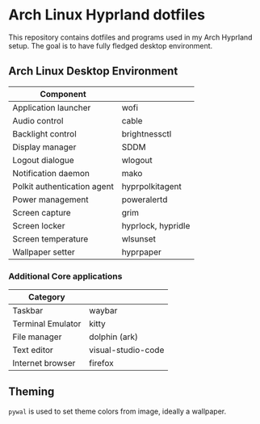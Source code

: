 # Arch Linux Hyprland dotfiles
This repository contains dotfiles and programs used in my Arch Hyprland setup. The goal is to have fully fledged desktop environment.
## Arch Linux Desktop Environment
| Component                   |                    |
| --------------------------- | ------------------ |
| Application launcher        | wofi               |
| Audio control               | cable              |
| Backlight control           | brightnessctl      |
| Display manager             | SDDM               |
| Logout dialogue             | wlogout            |
| Notification daemon         | mako               |
| Polkit authentication agent | hyprpolkitagent    |
| Power management            | poweralertd        |
| Screen capture              | grim               |
| Screen locker               | hyprlock, hypridle |
| Screen temperature          | wlsunset           |
| Wallpaper setter            | hyprpaper          |

### Additional Core applications
| Category          |                    |
| ----------------- | ------------------ |
| Taskbar           | waybar             |
| Terminal Emulator | kitty              |
| File manager      | dolphin (ark)      |
| Text editor       | visual-studio-code |
| Internet browser  | firefox            |

## Theming
`pywal` is used to set theme colors from image, ideally a wallpaper.